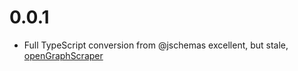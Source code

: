 # 0.0.1

- Full TypeScript conversion from @jschemas excellent, but stale, [openGraphScraper](https://github.com/jshemas/openGraphScraper)
